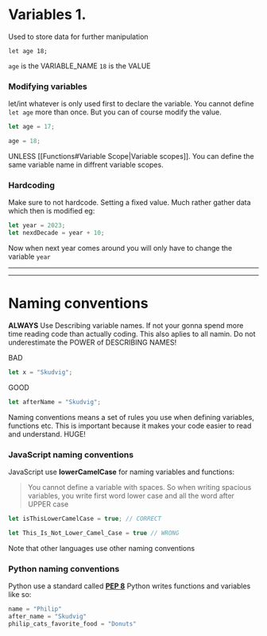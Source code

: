 # Variables 1.

Used to store data for further manipulation

``` Js
let age 18;
```

`age` is the VARIABLE_NAME
`18` is the VALUE

### Modifying variables

let/int whatever is only used first to declare the variable.
You cannot define `let age` more than once. But you can of course modify the value.

``` js
let age = 17;

age = 18;
```

UNLESS [[Functions#Variable Scope|Variable scopes]]. You can define the same variable name in diffrent variable scopes.

### Hardcoding

Make sure to not hardcode. Setting a fixed value. Much rather gather data which then is modified eg:

``` js
let year = 2023;
let nexdDecade = year + 10;
```

Now when next year comes around you will only have to change the variable `year`

___
___

# Naming conventions

**ALWAYS** Use Describing variable names. If not your gonna spend more time reading code than actually coding.
This also aplies to all namin. Do not underestimate the POWER of DESCRIBING NAMES!

BAD

``` js
let x = "Skudvig";
```

GOOD

``` js
let afterName = "Skudvig";
```

Naming conventions means a set of rules you use when defining variables, functions etc.
This is important because it makes your code easier to read and understand. HUGE!

### JavaScript naming conventions

JavaScript use **lowerCamelCase** for naming variables and functions:

>You cannot define a variable with spaces. So when writing spacious variables, you write first word lower case and all the word after UPPER case

``` js
let isThisLowerCamelCase = true; // CORRECT 
```

``` js
let This_Is_Not_Lower_Camel_Case = true // WRONG
```

Note that other languages use other naming conventions

### Python naming conventions

Python use a standard called **[PEP 8](https://realpython.com/python-pep8/)** 
Python writes functions and variables like so:

``` python
name = "Philip"
after_name = "Skudvig"
philip_cats_favorite_food = "Donuts"
```


